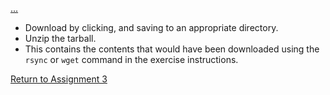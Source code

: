 [...](...)

- Download by clicking, and saving to an appropriate directory.
- Unzip the tarball.
- This contains the contents that would have been downloaded using the `rsync` or `wget` command in the exercise instructions.

[Return to Assignment 3](Assignment_3.md)
